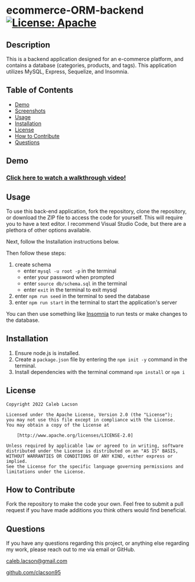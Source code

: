 # ecommerce-ORM-backend [![License: Apache](https://img.shields.io/badge/License-Apache_2.0-blue.svg)](https://opensource.org/licenses/Apache-2.0)

## Description
This is a backend application designed for an e-commerce platform, and contains a database (categories, products, and tags). This application utilizes MySQL, Express, Sequelize, and Insomnia.

## Table of Contents
* [Demo](#demo)
* [Screenshots](#screenshots)
* [Usage](#usage)
* [Installation](#installation)
* [License](#license)
* [How to Contribute](#how-to-contribute)
* [Questions](#questions)

## Demo
### [Click here to watch a walkthrough video!](https://youtu.be/Fouyajb_YxU)

## Usage

To use this back-end application, fork the repository, clone the repository, or download the ZIP file to access the code for yourself. This will require you to have a text editor. I recommend Visual Studio Code, but there are a plethora of other options available.

Next, follow the Installation instructions below.

Then follow these steps:
1. create schema
    * enter `mysql -u root -p` in the terminal
    * enter your password when prompted
    * enter `source db/schema.sql` in the terminal
    * enter `exit` in the terminal to exit mysql
2. enter `npm run seed` in the terminal to seed the database
3. enter `npm run start` in the terminal to start the application's server

You can then use something like [Insomnia](https://insomnia.rest/products/insomnia) to run tests or make changes to the database.

## Installation
1. Ensure node.js is installed. 
3. Create a `package.json` file by entering the `npm init -y` command in the terminal. 
4. Install dependencies with the terminal command `npm install` or `npm i`

## License

    Copyright 2022 Caleb Lacson

    Licensed under the Apache License, Version 2.0 (the "License");
    you may not use this file except in compliance with the License.
    You may obtain a copy of the License at

        [http://www.apache.org/licenses/LICENSE-2.0]

    Unless required by applicable law or agreed to in writing, software
    distributed under the License is distributed on an "AS IS" BASIS,
    WITHOUT WARRANTIES OR CONDITIONS OF ANY KIND, either express or implied.
    See the License for the specific language governing permissions and
    limitations under the License.

## How to Contribute
Fork the repository to make the code your own. Feel free to submit a pull request if you have made additions you think others would find beneficial.

## Questions
If you have any questions regarding this project, or anything else regarding my work, please reach out to me via email or GitHub.

[caleb.lacson@gmail.com](caleb.lacson@gmail.com)
  
[github.com/clacson95](github.com/clacson95)
